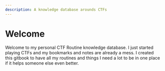 ```yaml
---
description: A knowledge database arounds CTFs
---
```


# Welcome

Welcome to my personal CTF Routine knowledge database. I just started playing CTFs and my bookmarks and notes are already a mess. I created this gitbook to have all my routines and things I need a lot to be in one place if it helps someone else even better.

